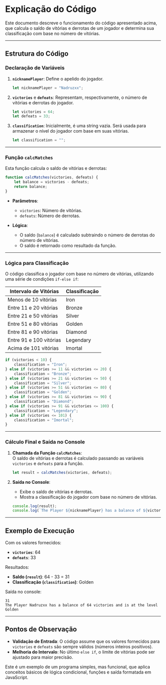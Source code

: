# Explicação do Código

Este documento descreve o funcionamento do código apresentado acima, que calcula o saldo de vitórias e derrotas de um jogador e determina sua classificação com base no número de vitórias.

---

## Estrutura do Código

### Declaração de Variáveis

1. **`nicknamePlayer`**: Define o apelido do jogador.  
   ```javascript
   let nicknamePlayer = "Nadruzxx";
   ```

2. **`victories`** e **`defeats`**: Representam, respectivamente, o número de vitórias e derrotas do jogador.  
   ```javascript
   let victories = 64;
   let defeats = 33;
   ```

3. **`classification`**: Inicialmente, é uma string vazia. Será usada para armazenar o nível do jogador com base em suas vitórias.  
   ```javascript
   let classification = "";
   ```

---

### Função `calcMatches`

Esta função calcula o saldo de vitórias e derrotas:  
   ```javascript
   function calcMatches(victories, defeats) {
       let balance = victories - defeats;
       return balance;
   }
   ```

- **Parâmetros**:  
  - `victories`: Número de vitórias.  
  - `defeats`: Número de derrotas.  

- **Lógica**:  
  - O saldo (`balance`) é calculado subtraindo o número de derrotas do número de vitórias.  
  - O saldo é retornado como resultado da função.  

---

### Lógica para Classificação

O código classifica o jogador com base no número de vitórias, utilizando uma série de condições `if-else if`:  

| Intervalo de Vitórias     | Classificação |
|---------------------------|---------------|
| Menos de 10 vitórias      | Iron          |
| Entre 11 e 20 vitórias    | Bronze        |
| Entre 21 e 50 vitórias    | Silver        |
| Entre 51 e 80 vitórias    | Golden        |
| Entre 81 e 90 vitórias    | Diamond       |
| Entre 91 e 100 vitórias   | Legendary     |
| Acima de 101 vitórias     | Imortal       |

   ```javascript
   if (victories < 10) {
       classification = "Iron";
   } else if (victories >= 11 && victories <= 20) {
       classification = "Bronze";
   } else if (victories >= 21 && victories <= 50) {
       classification = "Silver";
   } else if (victories >= 51 && victories <= 80) {
       classification = "Golden";
   } else if (victories >= 81 && victories <= 90) {
       classification = "Diamond";
   } else if (victories >= 91 && victories <= 100) {
       classification = "Legendary";
   } else if (victories <= 101) {
       classification = "Imortal";
   }
   ```


---

### Cálculo Final e Saída no Console

1. **Chamada da Função `calcMatches`**:  
   O saldo de vitórias e derrotas é calculado passando as variáveis `victories` e `defeats` para a função.  
   ```javascript
   let result = calcMatches(victories, defeats);
   ```

2. **Saída no Console**:  
   - Exibe o saldo de vitórias e derrotas.  
   - Mostra a classificação do jogador com base no número de vitórias.  
   ```javascript
   console.log(result);
   console.log(`The Player ${nicknamePlayer} has a balance of ${victories} victories and is at the level ${classification}`);
   ```

---

## Exemplo de Execução

Com os valores fornecidos:  
- **`victories`**: 64  
- **`defeats`**: 33  

Resultados:  
- **Saldo (`result`)**: 64 - 33 = 31  
- **Classificação (`classification`)**: Golden  

Saída no console:  
```
31
The Player Nadruzxx has a balance of 64 victories and is at the level Golden
```

--- 

## Pontos de Observação

- **Validação de Entrada**: O código assume que os valores fornecidos para `victories` e `defeats` são sempre válidos (números inteiros positivos).  
- **Melhoria do Intervalo**: No último `else if`, o limite de vitórias pode ser ajustado para maior precisão.  

Este é um exemplo de um programa simples, mas funcional, que aplica conceitos básicos de lógica condicional, funções e saída formatada em JavaScript.
